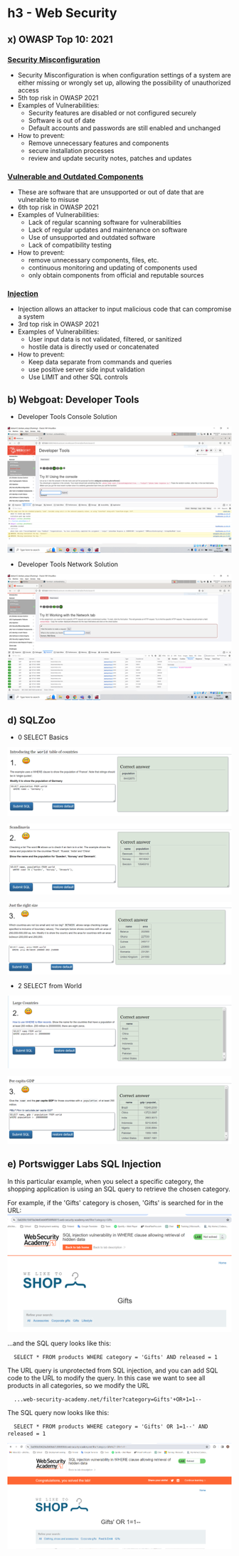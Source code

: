 # h3 - Web Security
## x) OWASP Top 10: 2021
### [Security Misconfiguration](https://owasp.org/Top10/A05_2021-Security_Misconfiguration/)
- Security Misconfiguration is when configuration settings of a system are either missing or wrongly set up, allowing the possibility of unauthorized access
- 5th top risk in OWASP 2021
- Examples of Vulnerabilities:
   - Security features are disabled or not configured securely
   - Software is out of date
   - Default accounts and passwords are still enabled and unchanged
- How to prevent:
   - Remove unnecessary features and components
   - secure installation processes
   - review and update security notes, patches and updates

### [Vulnerable and Outdated Components](https://owasp.org/Top10/A06_2021-Vulnerable_and_Outdated_Components/)
- These are software that are unsupported or out of date that are vulnerable to misuse
- 6th top risk in OWASP 2021
- Examples of Vulnerabilities:
   - Lack of regular scanning software for vulnerabilities
   - Lack of regular updates and maintenance on software
   - Use of unsupported and outdated software
   - Lack of compatibility testing
- How to prevent:
   - remove unnecessary components, files, etc.
   - continuous monitoring and updating of components used
   - only obtain components from official and reputable sources

### [Injection](https://owasp.org/Top10/A03_2021-Injection/)
- Injection allows an attacker to input malicious code that can compromise a system
- 3rd top risk in OWASP 2021
- Examples of Vulnerabilities:
    - User input data is not validated, filtered, or sanitized
    - hostile data is directly used or concatenated
- How to prevent:
    - Keep data separate from commands and queries
    - use positive server side input validation
    - Use LIMIT and other SQL controls

## b) Webgoat: Developer Tools
- Developer Tools Console Solution
  
![devtoolsconsole](/devtoolsconsole.PNG)

- Developer Tools Network Solution
  
![devtoolsnetwork](/devtoolsnetwork.PNG)

## d) SQLZoo

- 0 SELECT Basics
  
![sqlzoo1](/sqlzoo1.PNG)

![sqlzoo2](/sqlzoo2.PNG)

![sqlzoo3](/sqlzoo3.PNG)

- 2 SELECT from World
  
![sqlzoo4](/sqlzoo4.PNG)

![sqlzoo5](/sqlzoo5.PNG)

## e) Portswigger Labs SQL Injection

In this particular example, when you select a specific category, the shopping application is using an SQL query to retrieve the chosen category.

For example, if the 'Gifts' category is chosen, 'Gifts' is searched for in the URL:
![sqlinjection1](/sqlinjection1.PNG)

...and the SQL query looks like this:

      SELECT * FROM products WHERE category = 'Gifts' AND released = 1

The URL query is unprotected from SQL injection, and you can add SQL code to the URL to modify the query.  In this case we want to see all products in all categories, so we modify the URL

      ...web-security-academy.net/filter?category=Gifts'+OR+1=1--

The SQL query now looks like this:

      SELECT * FROM products WHERE category = 'Gifts' OR 1=1--' AND released = 1

![sqlinjection2](/sqlinjection2.PNG)

